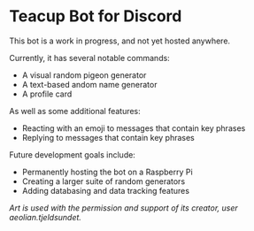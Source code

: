 # Teacup Bot for Discord
This bot is a work in progress, and not yet hosted anywhere.

Currently, it has several notable commands:
- A visual random pigeon generator
- A text-based andom name generator
- A profile card


As well as some additional features:
- Reacting with an emoji to messages that contain key phrases
- Replying to messages that contain key phrases


Future development goals include:
- Permanently hosting the bot on a Raspberry Pi
- Creating a larger suite of random generators
- Adding databasing and data tracking features


*Art is used with the permission and support of its creator, user aeolian.tjeldsundet.*

